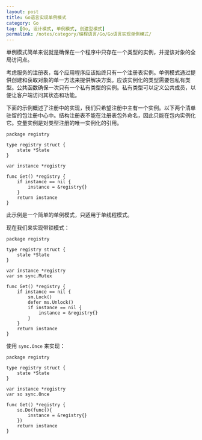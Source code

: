 ```yaml
---
layout: post
title: Go语言实现单例模式
category: Go
tag: [Go, 设计模式, 单例模式, 创建型模式]
permalink: /notes/category/编程语言/Go/Go语言实现单例模式/
---
```

单例模式简单来说就是确保在一个程序中只存在一个类型的实例，并提该对象的全局访问点。

考虑服务的注册表，每个应用程序应该始终只有一个注册表实例。单例模式通过提供创建和获取对象的单一方法来提供解决方案。应该实例化的类型需要包私有类型。公共函数确保一次只有一个私有类型的实例。私有类型可以定义公共成员，以便让客户端访问其状态和功能。

下面的示例概述了注册中的实现，我们只希望注册中主有一个实例。以下两个清单驻留的包注册中心中。结构注册表不能在注册表包外命名，因此只能在包内实例化它。变量实例是对类型注册的唯一实例化的引用。

```
package registry

type registry struct {
    state *State
}

var instance *registry

func Get() *registry {
    if instance == nil {
        instance = &registry{}
    }
    return instance
}
```

此示例是一个简单的单例模式，只适用于单线程模式。

现在我们来实现带锁模式：

```
package registry

type registry struct {
    state *State
}

var instance *registry
var sm sync.Mutex

func Get() *registry {
    if instance == nil {
        sm.Lock()
        defer ms.Unlock()
        if instance == nil {
            instance = &registry{}
        }
    }
    return instance
} 
```

使用 `sync.Once` 来实现：

```
package registry

type registry struct {
    state *State
}

var instance *registry
var so sync.Once

func Get() *registry {
    so.Do(func(){
        instance = &registry{}
    })
    return instance
} 
```